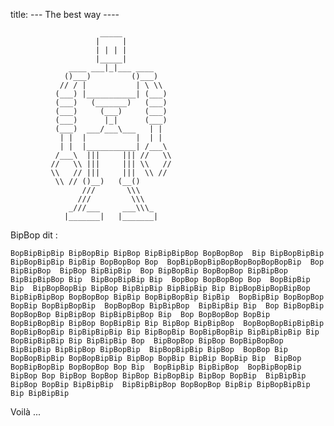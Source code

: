 title: --- The best way ----

                                                 
                        _____                    
                       |     |                   
                       | | | |                   
                       |_____|                   
                 ____ ___|_|___ ____             
                ()___)         ()___)            
               // / |           | \ \\           
              (___) |___________| (___)          
              (___)   (_______)   (___)          
              (___)     (___)     (___)          
              (___)      |_|      (___)          
              (___)  ___/___\___   | |           
               | |  |           |  | |           
               | |  |___________| /___\          
              /___\  |||     ||| //   \\         
             //   \\ |||     ||| \\   //         
             \\   // |||     |||  \\ //          
              \\ // ()__)   (__()                
                    ///       \\\                
                   ///         \\\               
                 _///___     ___\\\_             
                |_______|   |_______|            
                                                 

BipBop dit :

    BopBipBipBip BipBopBip BipBop BipBipBipBop BopBopBop  Bip BipBopBipBip BipBopBipBip BipBip BopBopBop Bop  BopBipBopBipBopBopBopBopBopBip  Bop BipBipBop  BipBop BipBipBip  Bop BipBopBip BopBopBop BipBipBop BipBipBipBop Bip  BipBopBipBip Bip  BopBop BopBopBop Bop  BopBipBip Bip  BipBopBopBip BipBop BipBipBip BipBipBip Bip BipBopBipBopBipBop  BipBipBipBop BopBopBop BipBip BopBipBopBip BipBip  BopBipBip BopBopBop BopBip BopBipBopBip  BopBopBop BipBipBop  BipBipBip Bip  Bop BipBopBip BopBopBop BipBipBop BipBipBipBop Bip  Bop BopBopBop BopBip  BopBipBopBip BipBop BopBipBip Bip BipBop BipBipBop  BopBopBopBipBipBip  BopBipBopBip BipBipBipBip Bip BipBopBip BopBipBopBip BipBipBipBip Bip  BopBipBipBip Bip BipBipBip Bop  BipBopBop BipBop BopBipBopBop  BipBipBip BipBipBop BipBopBip  BipBopBipBip BipBop  BopBop Bip BopBopBipBip BopBopBipBip BipBop BopBip BipBip BopBip Bip  BipBop  BopBipBopBip BopBopBop Bop Bip  BopBipBip BipBipBop  BopBipBopBip BipBop Bop BipBop BopBop BipBop BipBopBip BipBop BopBip  BipBipBip BipBop BopBip BipBipBip  BipBipBipBop BopBopBop BipBip BipBopBipBip Bip BipBipBip

Voilà ...